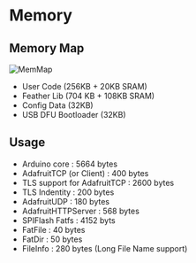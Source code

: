# Memory

## Memory Map

![MemMap](https://cdn-learn.adafruit.com/assets/assets/000/035/751/medium800/adafruit_products_WICEDMemMap.png?1473874358)

- User Code (256KB + 20KB SRAM)
- Feather Lib (704 KB + 108KB SRAM)
- Config Data (32KB)
- USB DFU Bootloader (32KB)

## Usage

- Arduino core : 5664 bytes
- AdafruitTCP (or Client) : 400 bytes
- TLS support for AdafruitTCP : 2600 bytes
- TLS Indentity : 200 bytes
- AdafruitUDP : 180 bytes
- AdafruitHTTPServer : 568 bytes
- SPIFlash Fatfs : 4152 byts
- FatFile : 40 bytes
- FatDir : 50 bytes
- FileInfo : 280 bytes (Long File Name support)